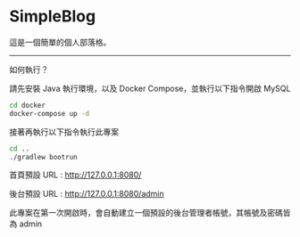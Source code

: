 # SimpleBlog
這是一個簡單的個人部落格。

---

如何執行？

請先安裝 Java 執行環境，以及 Docker Compose，並執行以下指令開啟 MySQL

```bash
cd docker
docker-compose up -d
```

接著再執行以下指令執行此專案

```bash
cd ..
./gradlew bootrun
```

首頁預設 URL : http://127.0.0.1:8080/

後台預設 URL : http://127.0.0.1:8080/admin

此專案在第一次開啟時，會自動建立一個預設的後台管理者帳號，其帳號及密碼皆為 admin
